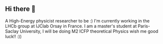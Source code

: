 ## Hi there 👋
A High-Energy physicist researcher to be :)
I'm currently working in the LHCb group at IJClab Orsay in France.
I am a master's student at Paris-Saclay University, 
I will be doing M2 ICFP theoretical Physics wish me good luck!! :))

<!--
**baraa-yahya/baraa-yahya** is a ✨ _special_ ✨ repository because its `README.md` (this file) appears on your GitHub profile.

Here are some ideas to get you started:

- 🔭 I’m currently working on ...
- 🌱 I’m currently learning ...
- 👯 I’m looking to collaborate on ...
- 🤔 I’m looking for help with ...
- 💬 Ask me about ...
- 📫 How to reach me: ...
- 😄 Pronouns: ...
- ⚡ Fun fact: ...
-->
